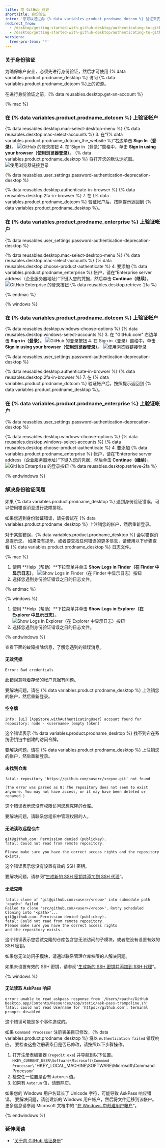 ```yaml
---
title: 向 GitHub 验证
shortTitle: 身份验证
intro: '您可以通过向 {% data variables.product.prodname_dotcom %} 验证来安全地访问您的帐户在 {% data variables.product.prodname_desktop %} 上的资源。'
redirect_from:
  - /desktop/getting-started-with-github-desktop/authenticating-to-github-using-the-browser
  - /desktop/getting-started-with-github-desktop/authenticating-to-github
versions:
  free-pro-team: '*'
---
```


### 关于身份验证

为确保帐户安全，必须先进行身份验证，然后才可使用 {% data variables.product.prodname_desktop %} 访问 {% data variables.product.prodname_dotcom %}上的资源。

在进行身份验证之前，{% data reusables.desktop.get-an-account %}

{% mac %}

### 在 {% data variables.product.prodname_dotcom %} 上验证帐户

{% data reusables.desktop.mac-select-desktop-menu %}
{% data reusables.desktop.mac-select-accounts %}
3. 在“{% data variables.product.prodname_dotcom_the_website %}”右边单击 **Sign In（登录）**。 ![GitHub 的登录按钮](/assets/images/help/desktop/mac-sign-in-github.png)
4. 在“Sign in（登录）”窗格中，单击 **Sign in using your browser（使用浏览器登录）**。 {% data variables.product.prodname_desktop %} 将打开您的默认浏览器。 ![使用浏览器链接登录](/assets/images/help/desktop/mac-sign-in-browser.png)

  {% data reusables.user_settings.password-authentication-deprecation-desktop %}

{% data reusables.desktop.authenticate-in-browser %}
{% data reusables.desktop.2fa-in-browser %}
7. 在 {% data variables.product.prodname_dotcom %} 验证帐户后，按照提示返回到 {% data variables.product.prodname_desktop %}。

### 在 {% data variables.product.prodname_enterprise %} 上验证帐户

{% data reusables.user_settings.password-authentication-deprecation-desktop %}

{% data reusables.desktop.mac-select-desktop-menu %}
{% data reusables.desktop.mac-select-accounts %}
{% data reusables.desktop.choose-product-authenticate %}
4. 要添加 {% data variables.product.prodname_enterprise %} 帐户，请在“Enterprise server address（企业服务器地址）”下键入您的凭据，然后单击 **Continue（继续）**。 ![GitHub Enterprise 的登录按钮](/assets/images/help/desktop/mac-sign-in-button-enterprise.png)
{% data reusables.desktop.retrieve-2fa %}

{% endmac %}

{% windows %}

### 在 {% data variables.product.prodname_dotcom %} 上验证帐户

{% data reusables.desktop.windows-choose-options %}
{% data reusables.desktop.windows-select-accounts %}
3. 在 "GitHub.com" 右边单击 **Sign in（登录）**。 ![GitHub 的登录按钮](/assets/images/help/desktop/windows-sign-in-github.png)
4. 在 Sign in（登录）窗格中，单击 **Sign in using your browser（使用浏览器登录）**。 ![使用浏览器链接登录](/assets/images/help/desktop/windows-sign-in-browser.png)

  {% data reusables.user_settings.password-authentication-deprecation-desktop %}

{% data reusables.desktop.authenticate-in-browser %}
{% data reusables.desktop.2fa-in-browser %}
7. 在 {% data variables.product.prodname_dotcom %} 验证帐户后，按照提示返回到 {% data variables.product.prodname_desktop %}。

### 在 {% data variables.product.prodname_enterprise %} 上验证帐户


{% data reusables.user_settings.password-authentication-deprecation-desktop %}

{% data reusables.desktop.windows-choose-options %}
{% data reusables.desktop.windows-select-accounts %}
{% data reusables.desktop.choose-product-authenticate %}
4. 要添加 {% data variables.product.prodname_enterprise %} 帐户，请在“Enterprise server address（企业服务器地址）”下键入您的凭据，然后单击 **Continue（继续）**。 ![GitHub Enterprise 的登录按钮](/assets/images/help/desktop/windows-sign-in-button-enterprise.png)
{% data reusables.desktop.retrieve-2fa %}

{% endwindows %}

### 解决身份验证问题

如果 {% data variables.product.prodname_desktop %} 遇到身份验证错误，可以使用错误消息进行故障排除。

如果您遇到身份验证错误，请先尝试在 {% data variables.product.prodname_desktop %} 上注销您的帐户，然后重新登录。

对于某些错误，{% data variables.product.prodname_desktop %} 会以错误消息提示您。 如果没有提示，或者要查找任何错误的更多信息，请使用以下步骤查看 {% data variables.product.prodname_desktop %} 日志文件。

{% mac %}

1. 使用 **Help（帮助）**下拉菜单并单击 **Show Logs in Finder（在 Finder 中显示日志）**。 ![Show Logs in Finder（在 Finder 中显示日志）按钮](/assets/images/help/desktop/mac-show-logs.png)
2. 选择您遇到身份验证错误之日的日志文件。

{% endmac %}

{% windows %}

1. 使用 **Help（帮助）**下拉菜单并单击 **Show Logs in Explorer（在 Explorer 中显示日志）**。 ![Show Logs in Explorer（在 Explorer 中显示日志）按钮](/assets/images/help/desktop/windows-show-logs.png)
2. 选择您遇到身份验证错误之日的日志文件。

{% endwindows %}

查看下面的故障排除信息，了解您遇到的错误消息。

#### 无效凭据

```shell
Error: Bad credentials
```

此错误意味着存储的帐户凭据有问题。

要解决问题，请在 {% data variables.product.prodname_desktop %} 上注销您的帐户，然后重新登录。

#### 空令牌

```shell
info: [ui] [AppStore.withAuthenticatingUser] account found for repository: node - <username> (empty token)
```

这个错误表示 {% data variables.product.prodname_desktop %} 找不到它在系统密钥链中创建的访问令牌。

要解决问题，请在 {% data variables.product.prodname_desktop %} 上注销您的帐户，然后重新登录。

#### 未找到仓库

```shell
fatal: repository 'https://github.com/<user>/<repo>.git' not found

(The error was parsed as 8: The repository does not seem to exist anymore. You may not have access, or it may have been deleted or renamed.)
```

这个错误表示您没有权限访问您想克隆的仓库。

要解决问题，请联系您组织中管理权限的人。

#### 无法读取远程仓库

```shell
git@github.com: Permission denied (publickey).
fatal: Could not read from remote repository.

Please make sure you have the correct access rights and the repository exists.
```

这个错误表示您没有设置有效的 SSH 密钥。

要解决问题，请参阅“[生成新的 SSH 密钥并添加到 SSH 代理](/github/authenticating-to-github/generating-a-new-ssh-key-and-adding-it-to-the-ssh-agent)”。

#### 无法克隆

```shell
fatal: clone of 'git@github.com:<user>/<repo>' into submodule path '<path>' failed
Failed to clone 'src/github.com/<user>/<repo>'. Retry scheduled
Cloning into '<path>'...
git@github.com: Permission denied (publickey).
fatal: Could not read from remote repository.
Please make sure you have the correct access rights
and the repository exists.
```

这个错误表示您尝试克隆的仓库包含您无法访问的子模块，或者您没有设置有效的 SSH 密钥。

如果您无法访问子模块，请通过联系管理仓库权限的人解决问题。

如果未设置有效的 SSH 密钥，请参阅“[生成新的 SSH 密钥并添加到 SSH 代理](/github/authenticating-to-github/generating-a-new-ssh-key-and-adding-it-to-the-ssh-agent)”。

{% windows %}

#### 无法读取 AskPass 响应

```shell
error: unable to read askpass response from '/Users/<path>/GitHub Desktop.app/Contents/Resources/app/static/ask-pass-trampoline.sh'
fatal: could not read Username for 'https://github.com': terminal prompts disabled
```

这个错误可能是多个事件造成的。

如果 `Command Processor` 注册表条目已修改，{% data variables.product.prodname_desktop %} 将以 `Authentication failed` 错误响应。 要检查这些注册表条目是否已修改，请按照以下步骤操作。

1. 打开注册表编辑器 (`regedit.exe`) 并导航到以下位置。 `` HKEY_CURRENT_USER\Software\Microsoft\Command Processor\` ``HKEY_LOCAL_MACHINE\SOFTWARE\Microsoft\Command Processor\`
2. 检查任一位置是否有 `Autorun` 值。
3. 如果有 `Autorun` 值，请删除它。

如果您的 Windows 用户名延长了 Unicode 字符，可能导致 AskPass 响应错误。 要解决问题，请创建新的 Windows 用户帐户，然后将文件迁移到该帐户。 更多信息请参阅 Microsoft 文档中的 "[在 Windows 中创建用户帐户](https://support.microsoft.com/en-us/help/13951/windows-create-user-account)"。

{% endwindows %}

### 延伸阅读
- “[关于向 GitHub 验证身份](/github/authenticating-to-github/about-authentication-to-github)”
